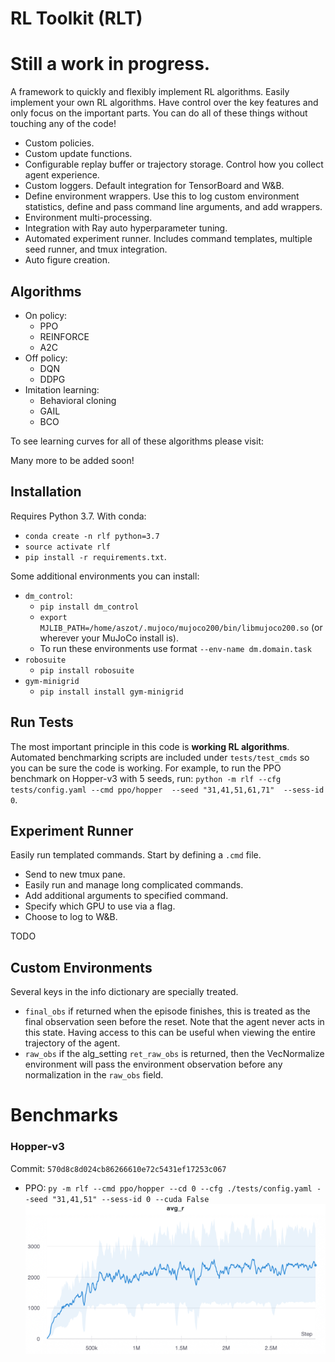 # RL Toolkit (RLT)

# Still a work in progress.

A framework to quickly and flexibly implement RL algorithms. Easily implement
your own RL algorithms. Have control over the key features and only focus on
the important parts. You can do all of these things without touching any of the code!
- Custom policies. 
- Custom update functions.
- Configurable replay buffer or trajectory storage. Control how you collect
  agent experience. 
- Custom loggers. Default integration for TensorBoard and W&B.
- Define environment wrappers. Use this to log custom environment statistics,
  define and pass command line arguments, and add wrappers. 
- Environment multi-processing.
- Integration with Ray auto hyperparameter tuning. 
- Automated experiment runner. Includes command templates, multiple seed
  runner, and tmux integration. 
- Auto figure creation.

## Algorithms
- On policy:
  - PPO
  - REINFORCE
  - A2C 
- Off policy:
  - DQN
  - DDPG
- Imitation learning:
  - Behavioral cloning
  - GAIL
  - BCO

To see learning curves for all of these algorithms please visit: 

Many more to be added soon! 

## Installation
Requires Python 3.7. With conda: 

- `conda create -n rlf python=3.7`
- `source activate rlf`
- `pip install -r requirements.txt`.

Some additional environments you can install:
- `dm_control`: 
  - `pip install dm_control` 
  - `export MJLIB_PATH=/home/aszot/.mujoco/mujoco200/bin/libmujoco200.so` (or
    wherever your MuJoCo install is).
  - To run these environments use format `--env-name dm.domain.task`
- `robosuite`
  - `pip install robosuite`
- `gym-minigrid`
  - `pip install install gym-minigrid`

## Run Tests
The most important principle in this code is **working RL algorithms**.
Automated benchmarking scripts are included under `tests/test_cmds` so you can
be sure the code is working. For example, to run the PPO benchmark on Hopper-v3
with 5 seeds, run: `python -m rlf --cfg tests/config.yaml --cmd ppo/hopper  --seed
"31,41,51,61,71"  --sess-id 0`.

## Experiment Runner
Easily run templated commands. Start by defining a `.cmd` file. 
- Send to new tmux pane. 
- Easily run and manage long complicated commands. 
- Add additional arguments to specified command. 
- Specify which GPU to use via a flag. 
- Choose to log to W&B. 

TODO

## Custom Environments
Several keys in the info dictionary are specially treated. 
* `final_obs` if returned when the episode finishes, this is treated as the
  final observation seen before the reset. Note that the agent never acts in
  this state. Having access to this can be useful when viewing the entire
  trajectory of the agent. 
* `raw_obs` if the alg_setting `ret_raw_obs` is returned, then the VecNormalize
  environment will pass the environment observation before any normalization in
  the `raw_obs` field. 

# Benchmarks
### Hopper-v3
Commit: `570d8c8d024cb86266610e72c5431ef17253c067`
- PPO: `py -m rlf --cmd ppo/hopper --cd 0 --cfg ./tests/config.yaml --seed "31,41,51" --sess-id 0 --cuda False` 
![Hopper-v3](https://github.com/ASzot/rl-toolkit/blob/master/bench_plots/hopper.png)


